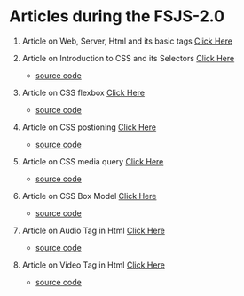 # Articles during the FSJS-2.0

1. Article on Web, Server, Html and its basic tags [Click Here](https://medium.com/@subhamkr1995dob/article-on-web-servers-html-and-its-basic-tags-1947090b224c)

2. Article on Introduction to CSS and its Selectors
[Click Here](https://medium.com/@subhamkr1995dob/article-on-the-introduction-to-css-and-its-selectors-c4c254135387)
    * [source code](https://github.com/Gaurav-Dev24/FSJS-2.0/tree/main/Article%20source%20code/Selectors)
3. Article on CSS flexbox
[Click Here](https://medium.com/@subhamkr1995dob/article-on-css-flexbox-5d61bbd3576f)
    * [source code](https://github.com/Gaurav-Dev24/FSJS-2.0/tree/main/Article%20source%20code/Flexbox)
4. Article on CSS postioning
[Click Here](https://medium.com/@subhamkr1995dob/article-on-css-positioning-6e51567c6bd5)
    * [source code](https://github.com/Gaurav-Dev24/FSJS-2.0/tree/main/Article%20source%20code/Postioning)
5. Article on CSS media query
[Click Here](https://medium.com/@subhamkr1995dob/article-on-css-media-query-9c2108a0c3eb)
    * [source code](https://github.com/Gaurav-Dev24/FSJS-2.0/tree/main/Article%20source%20code/media_query.html)
6. Article on CSS Box Model
[Click Here](https://medium.com/@subhamkr1995dob/article-on-css-box-model-5b101af1532e)
    * [source code]()
7. Article on Audio Tag in Html
[Click Here](https://medium.com/@subhamkr1995dob/article-on-audio-tag-in-html-86b56d73f918)
    * [source code]()
8. Article on Video Tag in Html
[Click Here](https://medium.com/@subhamkr1995dob/article-on-video-tags-in-html-1f576cfd1ad1)
    * [source code]()
